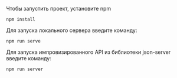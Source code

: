 Чтобы запустить проект, установите npm

```
npm install
```

Для запуска локального сервера введите команду:
```
npm run serve
```

Для запуска импровизированного API из библиотеки json-server введите команду:
```
npm run server
```

